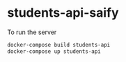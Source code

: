 # students-api-saify
To run the server

```sh
docker-compose build students-api
docker-compose up students-api
```